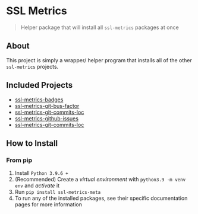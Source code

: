 # SSL Metrics

> Helper package that will install all `ssl-metrics` packages at once

## About

This project is simply a wrapper/ helper program that installs all of the other `ssl-metrics` projects.

## Included Projects

- [ssl-metrics-badges](https://github.com/SoftwareSystemsLaboratory/ssl-metrics-badges)
- [ssl-metrics-git-bus-factor](https://github.com/SoftwareSystemsLaboratory/ssl-metrics-git-bus-factor)
- [ssl-metrics-git-commits-loc](https://github.com/SoftwareSystemsLaboratory/ssl-metrics-git-commits-loc)
- [ssl-metrics-github-issues](https://github.com/SoftwareSystemsLaboratory/ssl-metrics-github-issues)
- [ssl-metrics-git-commits-loc](https://github.com/SoftwareSystemsLaboratory/ssl-metrics-git-commits-loc)

## How to Install

### From pip

1. Install `Python 3.9.6 +`
2. (Recommended) Create a *virtual environment* with `python3.9 -m venv env` and *activate* it
3. Run `pip install ssl-metrics-meta`
4. To run any of the installed packages, see their specific documentation pages for more information
